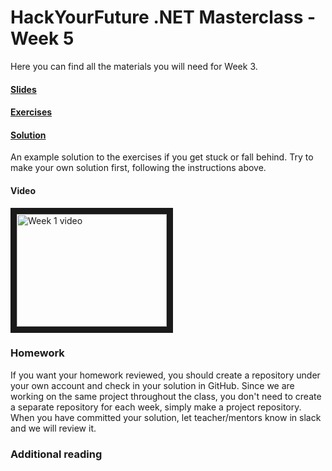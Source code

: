 # HackYourFuture .NET Masterclass - Week 5

Here you can find all the materials you will need for Week 3.

#### [Slides](Slides5.pdf)

#### [Exercises](Exercises5.md)

#### [Solution](Solution/ThirtyOne)
An example solution to the exercises if you get stuck or fall behind. Try to make your own solution first, following the instructions above.

#### Video
<a href="http://www.youtube.com/watch?feature=player_embedded&v=elMX4kynhXc
" target="_blank"><img src="http://img.youtube.com/vi/elMX4kynhXc/0.jpg" 
alt="Week 1 video" width="240" height="180" border="10" /></a>


### Homework
If you want your homework reviewed, you should create a repository under your own account and check in your solution in GitHub. 
Since we are working on the same project throughout the class, you don't need to create a separate repository for each week, simply make a project repository.
When you have committed your solution, let teacher/mentors know in slack and we will review it.

### Additional reading
